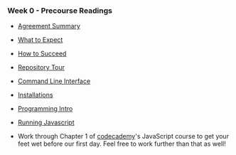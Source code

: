 ### Week 0 - Precourse Readings

+ [Agreement Summary][agreement-summary]
+ [What to Expect][what-to-expect]
+ [How to Succeed][how-to-succeed]
+ [Repository Tour][repository-tour]
+ [Command Line Interface][cli]
+ [Installations][installations]
+ [Programming Intro][programming-intro]
+ [Running Javascript][running-javascript]


+ Work through Chapter 1 of [codecademy]'s JavaScript course to get your feet wet before our first day. Feel free to work further than that as well!

[agreement-summary]: /other/agreement_summary.md
[what-to-expect]: ./what_to_expect.md
[how-to-succeed]: ./how_to_succeed.md
[repository-tour]: ./repository_tour.md
[programming-intro]: ./programming_intro.md
[running-javascript]: ./running_javascript.md
[installations]: ./installations.md
[cli]: ./cli.md


[codecademy]: https://www.codecademy.com/
